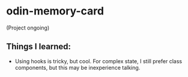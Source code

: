 # odin-memory-card

(Project ongoing)

## Things I learned:
- Using hooks is tricky, but cool. For complex state, I still prefer class components, but this may be inexperience talking.